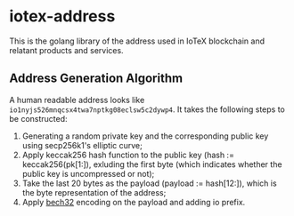 # iotex-address

This is the golang library of the address used in IoTeX blockchain and relatant products and services.

## Address Generation Algorithm

A human readable address looks like `io1nyjs526mnqcsx4twa7nptkg08eclsw5c2dywp4`. It takes the following steps to be constructed:

1. Generating a random private key and the corresponding public key using secp256k1's elliptic curve;
2. Apply keccak256 hash function to the public key (hash := keccak256(pk[1:]), exluding the first byte (which indicates whether the public key is uncompressed or not);
3. Take the last 20 bytes as the payload (payload := hash[12:]), which is the byte representation of the address;
4. Apply [bech32](https://github.com/bitcoin/bips/blob/master/bip-0173.mediawiki) encoding on the payload and adding io prefix.
